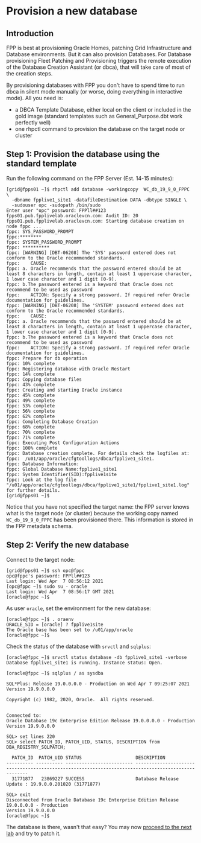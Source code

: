 # Provision a new database

## Introduction
FPP is best at provisioning Oracle Homes, patching Grid Infrastructure and Database environments. But it can also provision Databases. For Database provisioning Fleet Patching and Provisioning triggers the remote execution of the Database Creation Assistant (or dbca), that will take care of most of the creation steps.

By provisioning databases with FPP you don't have to spend time to run dbca in silent mode manually (or worse, doing everything in interactive mode). All you need is:
* a DBCA Template Database, either local on the client or included in the gold image (standard templates such as General_Purpose.dbt work perfectly well)
* one rhpctl command to provision the database on the target node or cluster

## Step 1: Provision the database using the standard template

Run the following command on the FPP Server (Est. 14-15 minutes):

```
[grid@fpps01 ~]$ rhpctl add database -workingcopy  WC_db_19_9_0_FPPC  \
  -dbname fpplive1_site1 -datafileDestination DATA -dbtype SINGLE \
  -sudouser opc -sudopath /bin/sudo
Enter user "opc" password: FPPll##123
fpps01.pub.fpplivelab.oraclevcn.com: Audit ID: 20
fpps01.pub.fpplivelab.oraclevcn.com: Starting database creation on node fppc ...
fppc: SYS_PASSWORD_PROMPT
fppc:********
fppc: SYSTEM_PASSWORD_PROMPT
fppc: **********
fppc: [WARNING] [DBT-06208] The 'SYS' password entered does not conform to the Oracle recommended standards.
fppc:    CAUSE:
fppc: a. Oracle recommends that the password entered should be at least 8 characters in length, contain at least 1 uppercase character, 1 lower case character and 1 digit [0-9].
fppc: b.The password entered is a keyword that Oracle does not recommend to be used as password
fppc:    ACTION: Specify a strong password. If required refer Oracle documentation for guidelines.
fppc: [WARNING] [DBT-06208] The 'SYSTEM' password entered does not conform to the Oracle recommended standards.
fppc:    CAUSE:
fppc: a. Oracle recommends that the password entered should be at least 8 characters in length, contain at least 1 uppercase character, 1 lower case character and 1 digit [0-9].
fppc: b.The password entered is a keyword that Oracle does not recommend to be used as password
fppc:    ACTION: Specify a strong password. If required refer Oracle documentation for guidelines.
fppc: Prepare for db operation
fppc: 10% complete
fppc: Registering database with Oracle Restart
fppc: 14% complete
fppc: Copying database files
fppc: 43% complete
fppc: Creating and starting Oracle instance
fppc: 45% complete
fppc: 49% complete
fppc: 53% complete
fppc: 56% complete
fppc: 62% complete
fppc: Completing Database Creation
fppc: 68% complete
fppc: 70% complete
fppc: 71% complete
fppc: Executing Post Configuration Actions
fppc: 100% complete
fppc: Database creation complete. For details check the logfiles at:
fppc:  /u01/app/oracle/cfgtoollogs/dbca/fpplive1_site1.
fppc: Database Information:
fppc: Global Database Name:fpplive1_site1
fppc: System Identifier(SID):fpplive1site
fppc: Look at the log file "/u01/app/oracle/cfgtoollogs/dbca/fpplive1_site1/fpplive1_site1.log" for further details.
[grid@fpps01 ~]$
```

Notice that you have not specified the target name: the FPP server knows what is the target node (or cluster) because the working copy named `WC_db_19_9_0_FPPC` has been provisioned there. This information is stored in the FPP metadata schema.

## Step 2: Verify the new database

Connect to the target node:
```
[grid@fpps01 ~]$ ssh opc@fppc
opc@fppc's password: FPPll##123
Last login: Wed Apr  7 08:56:12 2021
[opc@fppc ~]$ sudo su - oracle
Last login: Wed Apr  7 08:56:17 GMT 2021
[oracle@fppc ~]$
```
As user `oracle`, set the environment for the new database:
```
[oracle@fppc ~]$ . oraenv
ORACLE_SID = [oracle] ? fpplive1site
The Oracle base has been set to /u01/app/oracle
[oracle@fppc ~]$
```
Check the status of the database with `srvctl` and `sqlplus`:
```
[oracle@fppc ~]$ srvctl status database -db fpplive1_site1 -verbose
Database fpplive1_site1 is running. Instance status: Open.

[oracle@fppc ~]$ sqlplus / as sysdba

SQL*Plus: Release 19.0.0.0.0 - Production on Wed Apr 7 09:25:07 2021
Version 19.9.0.0.0

Copyright (c) 1982, 2020, Oracle.  All rights reserved.


Connected to:
Oracle Database 19c Enterprise Edition Release 19.0.0.0.0 - Production
Version 19.9.0.0.0

SQL> set lines 220
SQL> select PATCH_ID, PATCH_UID, STATUS, DESCRIPTION from DBA_REGISTRY_SQLPATCH;

  PATCH_ID  PATCH_UID STATUS                    DESCRIPTION
---------- ---------- ------------------------- ----------------------------------------------------------------------------------------------------
  31771877   23869227 SUCCESS                   Database Release Update : 19.9.0.0.201020 (31771877)

SQL> exit
Disconnected from Oracle Database 19c Enterprise Edition Release 19.0.0.0.0 - Production
Version 19.9.0.0.0
[oracle@fppc ~]$
```

The database is there, wasn't that easy? You may now [proceed to the next lab](#next) and try to patch it.
